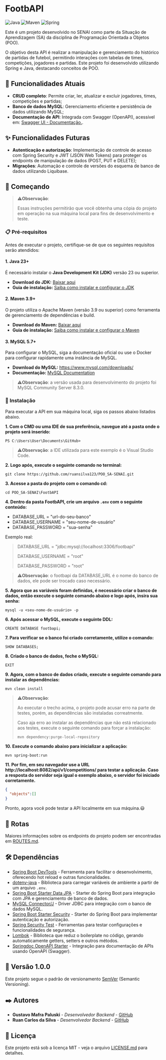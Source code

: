# FootbAPI

![Java](https://img.shields.io/badge/java-23%2B-orange)
![Maven](https://img.shields.io/badge/maven-3.9%2B-blue)
![Spring](https://img.shields.io/badge/spring--boot-3.3.4-brightgreen)

Este é um projeto desenvolvido no SENAI como parte da Situação de Aprendizagem (SA) da disciplina de Programação Orientada a Objetos (POO).

O objetivo desta API é realizar a manipulação e gerenciamento do histórico de partidas de futebol, permitindo interações com tabelas de times, competições, jogadores e partidas. Este projeto foi desenvolvido utilizando Spring e Java, destacando conceitos de POO.

## 📌 Funcionalidades Atuais

- **CRUD completo**: Permite criar, ler, atualizar e excluir jogadores, times, competições e partidas;
- **Banco de dados MySQL**: Gerenciamento eficiente e persistência de dados utilizando MySQL;
- **Documentação de API**: Integrada com Swagger (OpenAPI), acessível em: [Swagger UI - Documentação.](http://localhost:8082/api/v1/swagger-ui/index.html).

## ✨ Funcionalidades Futuras

- **Autenticação e autorização**: Implementação de controle de acesso com Spring Security e JWT (JSON Web Tokens) para proteger os endpoints de manipulação de dados (POST, PUT e DELETE);
- **Migrações**: Automação e controle de versões do esquema de banco de dados utilizando Liquibase.

## 🚀 Começando

> ⚠️**Observação**:
>
> Essas instruções permitirão que você obtenha uma cópia do projeto em operação na sua máquina local para fins de desenvolvimento e teste.

### 📋 Pré-requisitos

Antes de executar o projeto, certifique-se de que os seguintes requisitos serão atendidos:

#### 1. **Java 23+**

É necessário instalar o **Java Development Kit (JDK)** versão 23 ou superior.

- **Download do JDK:** [Baixar aqui](https://www.oracle.com/br/java/technologies/downloads/)  
- **Guia de instalação:** [Saiba como instalar e configurar o JDK](https://www.devmedia.com.br/instalacao-e-configuracao-do-pacote-java-jdk/23749)

#### 2. **Maven 3.9+**

O projeto utiliza o Apache Maven (versão 3.9 ou superior) como ferramenta de gerenciamento de dependências e build.

- **Download do Maven:** [Baixar aqui](https://maven.apache.org/download.cgi)  
- **Guia de instalação:** [Saiba como instalar e configurar o Maven](https://maven.apache.org/install.html)

#### 3. **MySQL 5.7+**

Para configurar o MySQL, siga a documentação oficial ou use o Docker para configurar rapidamente uma instância de MySQL.

- **Download do MySQL:** https://www.mysql.com/downloads/
- **Documentação:** [MySQL Documentation](https://dev.mysql.com/doc/)

> ⚠️**Observação**: a versão usada para desenvolvimento do projeto foi MySQL Community Server 8.3.0.

### 🔧 Instalação

Para executar a API em sua máquina local, siga os passos abaixo listados abaixo.

**1. Com o CMD ou uma IDE de sua preferência, navegue até a pasta onde o projeto será inserido:**
```
PS C:\Users\User\Documents\GitHub>
```
> ⚠️**Observação**: a IDE utilizada para este exemplo é o Visual Studio Code.

**2. Logo após, execute o seguinte comando no terminal:**
```
git clone https://github.com/ruansilva123/POO_SA-SENAI.git
```

**3. Acesse a pasta do projeto com o comando cd:**
```
cd POO_SA-SENAI\FootbAPI
```

**4. Dentro da pasta FootbAPI, crie um arquivo `.env` com o seguinte conteúdo:**

- DATABASE_URL = "url-do-seu-banco"
- DATABASE_USERNAME = "seu-nome-de-usuário"
- DATABASE_PASSWORD = "sua-senha"

Exemplo real:
> DATABASE_URL = "jdbc:mysql://localhost:3306/footbapi"
> 
> DATABASE_USERNAME = "root"
> 
> DATABASE_PASSWORD = "root"

> ⚠️**Observação**: o footbapi da DATABASE_URL é o nome do banco de dados, ele pode ser trocado caso necessário.

**5. Agora que as variáveis foram definidas, é necessário criar o banco de dados, então execute o seguinte comando abaixo e logo após, insira sua senha:**
```
mysql -u <seu-nome-de-usuário> -p
```

**6. Após acessar o MySQL, execute o seguinte DDL:**
```
CREATE DATABASE footbapi;
```

**7. Para verificar se o banco foi criado corretamente, utilize o comando:**
```
SHOW DATABASES;
```

**8. Criado o banco de dados, feche o MySQL:**
```
EXIT
```

**9. Agora, com o banco de dados criado, execute o seguinte comando para instalar as dependências:**
```
mvn clean install
```

> ⚠️**Observação**:
>
> Ao executar o trecho acima, o projeto pode acusar erro na parte de testes, porém, as dependências são instaladas correatmente.
>
> Caso aja erro ao instalar as dependências que não está relacionado aos testes, execute o seguinte comando para forçar a instalação:
> ```
> mvn dependency:purge-local-repository
> ```

**10. Execute o comando abaixo para inicializar a aplicação:**
```
mvn spring-boot:run
```

**11. Por fim, em seu navegador use a URL http://localhost:8082/api/v1/competitions/ para testar a aplicação. Caso a resposta do servidor seja igual o exemplo abaixo, o servidor foi iniciado corretamente.**
```json
{
  "objects":[]
}
```

Pronto, agora você pode testar a API localmente em sua máquina.😃

## 🔗 Rotas

Maiores informações sobre os endpoints do projeto podem ser encontradas em [ROUTES.md](https://github.com/ruansilva123/POO_SA-SENAI/blob/main/docs/ROUTES.md).

## 🛠️ Dependências

* [Spring Boot DevTools](https://docs.spring.io/spring-boot/docs/current/reference/html/using.html#using.devtools) - Ferramenta para facilitar o desenvolvimento, oferecendo hot reload e outras funcionalidades.
* [dotenv-java](https://github.com/cdimascio/dotenv-java) - Biblioteca para carregar variáveis de ambiente a partir de um arquivo `.env`.
* [Spring Boot Starter Data JPA](https://spring.io/projects/spring-data-jpa) - Starter do Spring Boot para integração com JPA e gerenciamento de banco de dados.
* [MySQL Connector/J](https://dev.mysql.com/doc/connector-j/en/) - Driver JDBC para integração com o banco de dados MySQL.
* [Spring Boot Starter Security](https://spring.io/projects/spring-security) - Starter do Spring Boot para implementar autenticação e autorização.
* [Spring Security Test](https://docs.spring.io/spring-security/site/docs/current/reference/html5/#testing) - Ferramentas para testar configurações e funcionalidades de segurança.
* [Lombok](https://projectlombok.org/) - Biblioteca que reduz o boilerplate no código, gerando automaticamente getters, setters e outros métodos.
* [Springdoc OpenAPI Starter](https://springdoc.org/) - Integração para documentação de APIs usando OpenAPI (Swagger).

## 📌 Versão 1.0.0

Este projeto segue o padrão de versionamento [SemVer](http://semver.org/) (Semantic Versioning).

## ✒️ Autores

* **Gustavo Mafra Paluski** - *Desenvolvedor Backend* - [GitHub](https://github.com/gustavsonpy)
* **Ruan Carlos da Silva** - *Desenvolvedor Backend* - [GitHub](https://github.com/ruansilva123)

## 📄 Licença

Este projeto está sob a licença MIT - veja o arquivo [LICENSE.md](https://github.com/ruansilva123/POO_SA-SENAI/blob/main/LICENSE) para detalhes.
